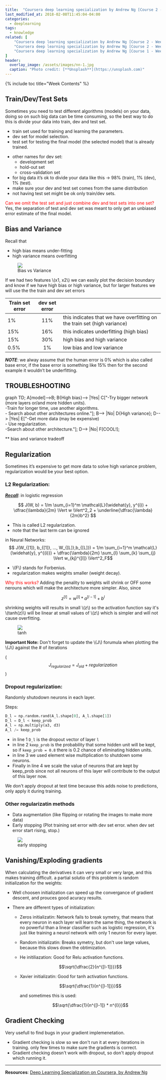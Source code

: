 ```yaml
---
title:  "Coursera deep learning specialization by Andrew Ng [Course 2 - Week 1]"
last_modified_at: 2018-02-08T11:45:04-04:00
categories: 
  - deeplearning
tags:
  - knowledge
related: [
    "Coursera deep learning specialization by Andrew Ng [Course 2 - Week 2]", 
    "Coursera deep learning specialization by Andrew Ng [Course 2 - Week 3]", 
    "Coursera deep learning specialization by Andrew Ng [Course 1 - Week 4]"
]
header:
  overlay_image: /assets/images/nn-1.jpg
  caption: "Photo credit: [**Unsplash**](https://unsplash.com)"
---
```


<p></p>


{% include toc title="Week Contents" %}

## Train/Dev/Test Sets

Sometimes you need to test different algorithms (models) on your data, doing so on such big data can be time consuming, so the best way to do this is divide your data into train, dev and test set.
- train set used for training and learning the parameters.
- dev set for model selection.
- test set for testing the final model (the selected model) that is already trained.

* other names for dev set:
    * development set
    * hold-out set
    * cross-validation set
* for big data it’s ok to divide your data like this -> 98% (train), 1% (dev),  1% (test).
* make sure your dev and test set comes from the same distribution
* not having test set might be ok only train/dev sets.


<font color="red">Can we omit the test set and just combine dev and test sets into one set?</font>
Yes, the separation of test and dev set was meant to only get an unbiased error estimate of the final model.


## Bias and Variance

Recall that
- high bias means under-fitting
- high variance means overfitting


<figure>
	<a href="/assets/images/dl/bias-and-variance.png"><img src="/assets/images/dl/bias-and-variance.png"></a>
	<figcaption>Bias vs Variance</figcaption>
</figure>

If we had two features \\(x1, x2\\)  we can easily plot the decision boundary and know if we have high bias or high variance, but for larger features we will use the the train and dev set errors

| Train set error | dev set error |       |
| -------------   |:-------------:| :-----|
| 1%        | 11% | this indicates that we have overfitting on the train set (high variance) |
| 15%       | 16% | this indicates underfitting (high bias) |
| 15%       | 30% | high bias and high variance
| 0.5%      | 1%  | low bias and low variance |

__*NOTE*__:
we alway assume that the human error is 0% which is also called base error, if the base error is something like 15% then for the second example it wouldn’t be underfitting.

## TROUBLESHOOTING

<div class="mermaid">
graph TD;
	A[model]-->B;
    B{High bias}--> |Yes| C["-Try bigger network (more layers or/and more hidden units). <br/>-Train for longer time, use another algorithms.<br/>- Search about other architectures online."];
    B--> |No| D{High variance};
    D--> |Yes| E["-Get more data (may be expensive)<br/>- Use regularization.<br/>-Search about other architecture."];
    D--> |No| F[COOL!];
</div>

** bias and variance tradeoff

## Regularization 

Sometimes it’s expensive to get more data to solve high variance problem, regularization would be your best option.

### L2 Regularization:

**_<u>Recall</u>_**: in logistic regression 

$$ J(W, b) = 1/m \sum_{i=1}^m \mathcal{L}(\widehat{y}, y^{i}) + \dfrac{\lambda}{2m} \Vert w \Vert^2_2 + \underline{\dfrac{\lambda}{2m}b^2} $$

* This is called L2 regularization.
* note that the last term can be ignored

in Neural Networks:
$$ J(W_{[1]}, b_{[1]}, ..., W_{[L]},b_{[L]}) = 1/m \sum_{i=1}^m \mathcal{L}(\widehat{y}, y^{(i)}) + \dfrac{\lambda}{2m} \sum_{l} \sum_{k} \sum_{j} \Vert w_{kj}^{[l]} \Vert^2_F$$

* \\(F\\) stands for Forbenius.
* regularization makes weights smaller (weight decay).

<font color="red"> Why this works? </font>
Adding the penality to weights will shrink or OFF some nerouns which will make the architecture more simpler. Also, since 

$$z^{[l]} = w^{[l]}*a^{[l-1]} + b^{l}$$

shrinking weights will results in small \\(z\\) so the activation function say it's \\(tanh(z)\\) will be linear at small values of \\(z\\) which is simpler and will not cause overfitting.

<figure>
  <a href="/assets/images/dl/linear_tanh_regularization.png"><img src="/assets/images/dl/linear_tanh_regularization.png"></a>
  <figcaption>tanh</figcaption>
</figure>


**Important Note:**
Don't forget to update the \\(J\\) forumula when plotting the \\(J\\) against the # of iterations

($$J_{regularized} = J_{old} + regularization$$)

### Dropout regularization:
Randomly shutodown neurons in each layer.

Steps:

```python
D_l = np.random.rand(A_l.shape[0], A_l.shape[1])
D_l = D_l < keep_prob 
A_l = np.multiply(a3, d3)
A_l /= keep_prob
```

- in line 1 `D_l` is the dropout vector of layer `l`
- in line 2 `keep_prob` is the probability that some hidden unit will be kept, so if `keep_prob = 0.8`
there is 0.2 chance of eliminating hidden units.
- in line 3 we used element wise multiplication to shutdown some neurons.
- Finally in line 4 we scale the value of neurons that are kept by keep_prob since not all neurons of this layer will contribute to the output of this layer now.

We don't apply dropout at test time because this adds noise to predictions, only apply it during training.

### Other regularizatin methods
  * Data augmentation (like flipping or rotating the images to make more data)
  * Early stopping (Plot training set error with dev set error. when dev set error start rising, stop.)
  <figure>
  <a href="/assets/images/dl/early-stopping.png"><img src="/assets/images/dl/early-stopping.png"></a>
  <figcaption>early stopping</figcaption>
  </figure>



## Vanishing/Exploding gradients
When calculating the derivatives it can very small or very large, and this makes training difficult.
a partial solutio of this problem is random initialization for the weights:

* Well choosen initialization can speed up the convergance of gradient descent, and prouces good acuracy results.

* There are different types of initialization:
  * Zeros initializatin: Network fails to break symetry, that means that every neuron in each layer will learn the same thing, the network is no powerful than a linear classifier such as logistic regression, it's just like training a neurol network with only 1 neuron for every layer.

  * Random initializatin: Breaks symetry, but don't use large values, because this slows down the obtimization.
  * He initiliazation: Good for Relu activation functions. 

    $$\sqrt{\dfrac{2}{n^{[l-1]}}}$$
  * Xavier initializatin: Good for tanh activation functions.

    $$\sqrt{\dfrac{1}{n^{[l-1]}}}$$

    and sometimes this is used:

    $$\sqrt{\dfrac{1}{n^{[l-1]} * n^{l}}}$$


## Gradient Checking
Very usefull to find bugs in your gradient implemenetation.

* Gradient checking is slow so we don't run it at every iterations in training. only few times to make sure the gradients is correct.
* Gradient checking doesn't work with dropout, so don't apply dropout which running it.

---

<!-- Notes: -->
<!-- * todo -->

**Resources**: [Deep Learning
Specialization on Coursera, by Andrew Ng](https://www.coursera.org/specializations/deep-learning)
